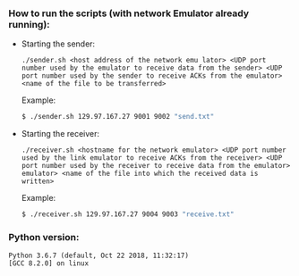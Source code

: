 ### How to run the scripts (with network Emulator already running):
* Starting the sender: 
  
  `./sender.sh <host address of the network emu lator> <UDP port number used by the emulator to receive data from the sender> <UDP port number used by the sender to receive ACKs from the emulator> <name of the file to be transferred>`
  
  Example:
  ```bash
  $ ./sender.sh 129.97.167.27 9001 9002 "send.txt"
  ```
* Starting the receiver: 
    
    `./receiver.sh <hostname for the network emulator> <UDP port number used by the link emulator to receive ACKs from the receiver> <UDP port number used by the receiver to receive data from the emulator> emulator> <name of the file into which the received data is written>`

  Example:
  ```bash
  $ ./receiver.sh 129.97.167.27 9004 9003 "receive.txt"
  ```
  
### Python version: 
```
Python 3.6.7 (default, Oct 22 2018, 11:32:17) 
[GCC 8.2.0] on linux
```